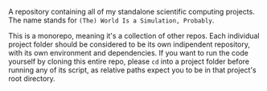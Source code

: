 A repository containing all of my standalone scientific computing projects. The name stands for `(The) World Is a Simulation, Probably`.

This is a monorepo, meaning it's a collection of other repos. Each individual project folder should be considered to be its own indipendent repository, with its own environment and dependencies. If you want to run the code yourself by cloning this entire repo, please `cd` into a project folder before running any of its script, as relative paths expect you to be in that project's root directory.